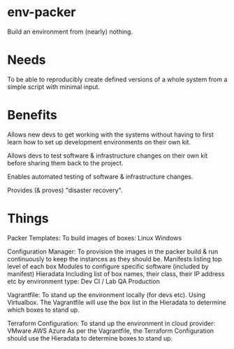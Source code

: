 env-packer
==========

Build an environment from (nearly) nothing.

Needs
=====

To be able to reproducibly create defined versions of a whole system from a simple script with minimal input.

Benefits
========

Allows new devs to get working with the systems without having to first learn how to set up development environments on their own kit.

Allows devs to test software & infrastructure changes on their own kit before sharing them back to the project.

Enables automated testing of software & infrastructure changes.

Provides (& proves) "disaster recovery".

Things
======

Packer Templates:
	To build images of boxes:
		Linux
		Windows

Configuration Manager:
	To provision the images in the packer build & run
	continuously to keep the instances as they should be.
		Manifests listing top level of each box
		Modules to configure specific software (included by manifest)
		Hieradata
			Including list of box names, their class, their
			IP address etc by environment type:
				Dev
				CI / Lab
				QA
				Production

Vagrantfile:
	To stand up the environment locally (for devs etc).
	Using Virtualbox.
	The Vagrantfile will use the box list in the Hieradata to determine
	which boxes to stand up.

Terraform Configuration:
	To stand up the environment in cloud provider:
		VMware
		AWS
		Azure
	As per the Vagrantfile, the Terraform Configuration should use the
	Hieradata to determine boxes to stand up.


